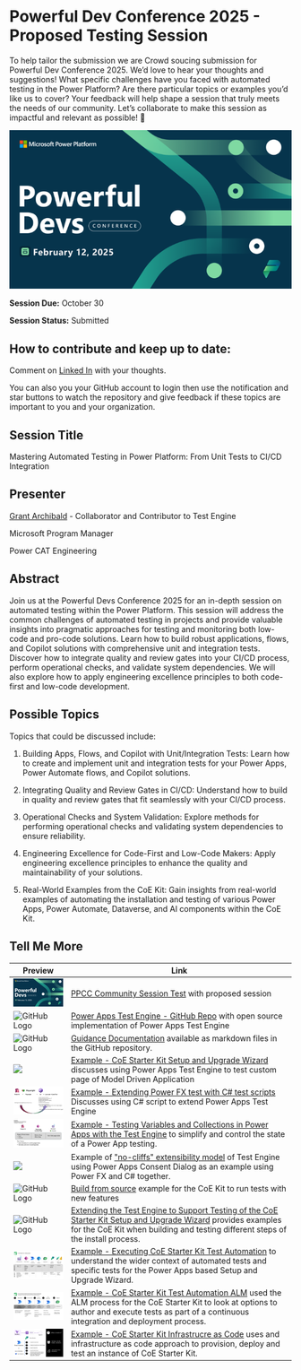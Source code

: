 # Powerful Dev Conference 2025 - Proposed Testing Session

To help tailor the submission we are Crowd soucing submission for Powerful Dev Conference 2025. We’d love to hear your thoughts and suggestions! What specific challenges have you faced with automated testing in the Power Platform? Are there particular topics or examples you’d like us to cover? Your feedback will help shape a session that truly meets the needs of our community. Let’s collaborate to make this session as impactful and relevant as possible! 🚀

![Powerful Dev Conference](./media/PowerfulDevConference.png)

**Session Due:** October 30

**Session Status:** Submitted

## How to contribute and keep up to date:

Comment on [Linked In](https://www.linkedin.com/pulse/powerful-devs-conference-low-code-testing-grant-archibald-xwjac/) with your thoughts. 

You can also you your GitHub account to login then use the notification and star buttons to watch the repository and give feedback if these topics are important to you and your organization.

## Session Title

Mastering Automated Testing in Power Platform: From Unit Tests to CI/CD Integration

## Presenter

[Grant Archibald](https://www.linkedin.com/in/grantarchibald/) - Collaborator and Contributor to Test Engine

Microsoft Program Manager

Power CAT Engineering

## Abstract

Join us at the Powerful Devs Conference 2025 for an in-depth session on automated testing within the Power Platform. This session will address the common challenges of automated testing in projects and provide valuable insights into pragmatic approaches for testing and monitoring both low-code and pro-code solutions. Learn how to build robust applications, flows, and Copilot solutions with comprehensive unit and integration tests. Discover how to integrate quality and review gates into your CI/CD process, perform operational checks, and validate system dependencies. We will also explore how to apply engineering excellence principles to both code-first and low-code development.

## Possible Topics

Topics that could be discussed include:
1. Building Apps, Flows, and Copilot with Unit/Integration Tests: Learn how to create and implement unit and integration tests for your Power Apps, Power Automate flows, and Copilot solutions.

2. Integrating Quality and Review Gates in CI/CD: Understand how to build in quality and review gates that fit seamlessly with your CI/CD process.

3. Operational Checks and System Validation: Explore methods for performing operational checks and validating system dependencies to ensure reliability.

4. Engineering Excellence for Code-First and Low-Code Makers: Apply engineering excellence principles to enhance the quality and maintainability of your solutions.

5. Real-World Examples from the CoE Kit: Gain insights from real-world examples of automating the installation and testing of various Power Apps, Power Automate, Dataverse, and AI components within the CoE Kit.

## Tell Me More

| Preview | Link |
|---------|------|
| <img src="./media/PowerfulDevConference.png" alt="PPCC" width="200"/> | [PPCC Community Session Test](https://www.linkedin.com/feed/update/urn:li:activity:7242572722080284673/) with proposed session
| <img src="https://github.githubassets.com/images/modules/logos_page/GitHub-Mark.png" alt="GitHub Logo" width="50" height="50"> | [Power Apps Test Engine - GitHub Repo](https://github.com/microsoft/PowerApps-TestEngine) with open source implementation of Power Apps Test Engine
| <img src="https://github.githubassets.com/images/modules/logos_page/GitHub-Mark.png" alt="GitHub Logo" width="50" height="50"> | [Guidance Documentation](https://github.com/microsoft/PowerApps-TestEngine/blob/grant-archibald-ms/docs/docs/README.md) available as markdown files in the GitHub repository.
| <img src="https://learn.microsoft.com/en-us/power-platform/guidance/coe/media/coesetupwizard.png" width="200px" /> | [Example - CoE Starter Kit Setup and Upgrade Wizard](./examples/coe-kit-setup-and-install-wizard.md) discusses using Power Apps Test Engine to test custom page of Model Driven Application
| <img src="./examples/media/powerfx+csharp.png" width="200"/> | [Example - Extending Power FX test with C# test scripts](./examples/extending-testengine-powerfx-with-with-csharp-test-scripts.md) Discusses using C# script to extend Power Apps Test Engine
| <img src="./examples/media/custom-page-variables-collections.png" width="200"/> | [Example - Testing Variables and Collections in Power Apps with the Test Engine](./examples/custom-page-variables-and-collections.md) to simplify and control the state of a Power App testing.
| <img src="https://learn.microsoft.com/power-apps/maker/canvas-apps/media/connections-list/power_apps_consent_dialog.png" width="200px"/> | Example of ["no-cliffs" extensibility model](./examples/understanding-no-cliffs-extensibility-model.md) of Test Engine using Power Apps Consent Dialog as an example using Power FX and C# together.
| <img src="https://github.githubassets.com/images/modules/logos_page/GitHub-Mark.png" alt="GitHub Logo" width="50" height="50"> | [Build from source](./examples/coe-kit-build-from-source-run-tests.md) example for the CoE Kit to run tests with new features
| <img src="https://github.githubassets.com/images/modules/logos_page/GitHub-Mark.png" alt="GitHub Logo" width="50" height="50"> | [Extending the Test Engine to Support Testing of the CoE Starter Kit Setup and Upgrade Wizard](./examples/coe-kit-extending-test-engine.md) provides examples for the CoE Kit when building and testing different steps of the install process.
| <img src="./examples/media/coe-kit-testing-layers.png" width="200"/> | [Example - Executing CoE Starter Kit Test Automation](./examples/coe-kit-automate-test-sample.md) to understand the wider context of automated tests and specific tests for the Power Apps based Setup and Upgrade Wizard.
| <img src="./examples/media/coe-kit-power-platform-alm-support-lifecycle-example.png" width="200"/> | [Example - CoE Starter Kit Test Automation ALM](./examples/coe-kit-test-automation-alm.md) used the ALM process for the CoE Starter Kit to look at options to author and execute tests as part of a continuous integration and deployment process.
| <img src="./examples/media/coe-kit-infrastructure-as-code.png" width="200"/> | [Example - CoE Starter Kit Infrastrucre as Code](./examples/coe-kit-test-automation-alm.md) uses and infrastructure as code approach to provision, deploy and test an instance of CoE Starter Kit.
